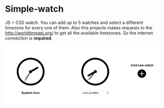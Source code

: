 # Simple-watch

JS + CSS watch. You can add up to 5 watches and select a different timezone for every one of them.
Also this projects makes requests to the http://worldtimeapi.org/ to get all the available timezones. So the internet connection is <b>required</b>.

![clock_screen](https://github.com/maksudin/Simple-watch/blob/master/clock.png)

